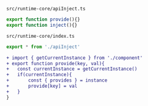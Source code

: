 `src/runtime-core/apiInject.ts`

```ts
export function provide(){}
export function inject(){}
```

`src/runtime-core/index.ts`
```ts
export * from './apiInject'
```

```diff
+ import { getCurrentInstance } from './component'
+ export function provide(key, val){
+	const currentInstance = getCurrentInstance()
+	if(currentInstance){
+		const { provides } = instance
+		provide[key] = val
+	}
}
```